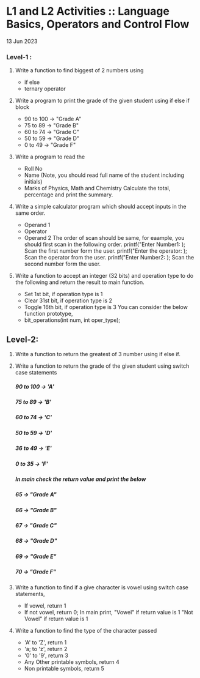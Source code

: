 # L1 and L2 Activities :: Language Basics, Operators and Control Flow

13 Jun 2023
### Level-1 :

1. Write a function to find biggest of 2 numbers using 
    - if else
    - ternary operator

 

2. Write a program to print the grade of the given student using if else if block
    - 90 to 100 -> "Grade A"
    - 75 to 89 -> "Grade B"
    - 60 to 74 -> "Grade C"
    - 50 to 59 -> "Grade D"
    - 0 to 49 -> "Grade F"

 

3. Write a program to read the 
    - Roll No
    - Name (Note, you should read full name of the student including initials)
    - Marks of Physics, Math and Chemistry
    Calculate the total, percentage and print the summary.

 

4. Write a simple calculator program which should accept inputs in the same order.
    - Operand 1
    - Operator
    - Operand 2
The order of scan should be same, for eaample, you should first scan in the following order.
printf("Enter Number1: );
Scan the first number form the user.
printf("Enter the operator: );
Scan the operator from the user.
printf("Enter Number2: );
Scan the second number form the user.

 

5. Write a function to accept an integer (32 bits) and operation type to do the following and return the result to main function.
    - Set 1st bit, if operation type is 1
    - Clear 31st bit, if operation type is 2
    - Toggle 16th bit, if operation type is 3
   You can consider the below function prototype,
    - bit_operations(int num, int oper_type);

 

 

## Level-2:

1. Write a function to return the greatest of 3 number using if else if.

 

2. Write a function to return the grade of the given student using switch case statements
    ##### 90 to 100 -> 'A'
    ##### 75 to 89 -> 'B'
    ##### 60 to 74 -> 'C'
    ##### 50 to 59 -> 'D'
    ##### 36 to 49 -> 'E'
    ##### 0 to 35 -> 'F'
    ##### In main check the return value and print the below
    ##### 65 -> "Grade A"
    ##### 66 -> "Grade B"
    ##### 67 -> "Grade C"
    ##### 68 -> "Grade D"
    ##### 69 -> "Grade E"
    ##### 70 -> "Grade F"

 

3. Write a function to find if a give character is vowel using switch case statements, 
    - If vowel, return 1
    - If not vowel, return 0;
In main print,
"Vowel" if return value is 1
"Not Vowel" if return value is 1

 

4. Write a function to find the type of the character passed
    - 'A' to 'Z', return 1
    - 'a; to 'z', return 2
    - '0' to '9', return 3
    - Any Other printable symbols, return 4
    - Non printable symbols, return 5 

